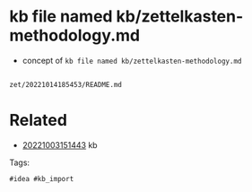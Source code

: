 # kb file named kb/zettelkasten-methodology.md

- concept of `kb file named kb/zettelkasten-methodology.md`

```
```

` zet/20221014185453/README.md `

# Related

- [20221003151443](/zet/20221003151443/README.md) kb

Tags:

    #idea #kb_import

